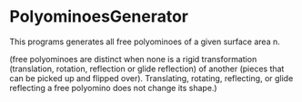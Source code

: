 # PolyominoesGenerator

This programs generates all free polyominoes of a given surface area n.

(free polyominoes are distinct when none is a rigid transformation (translation, rotation, reflection or glide reflection) of another (pieces that can be picked up and flipped over). Translating, rotating, reflecting, or glide reflecting a free polyomino does not change its shape.)
